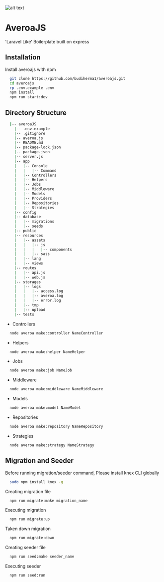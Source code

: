 
![alt text](https://averoa.com/averoa.png)
# AveroaJS

'Laravel Like' Boilerplate built on express


## Installation

Install averoajs with npm

```bash
  git clone https://github.com/budiherma1/averoajs.git
  cd averoajs
  cp .env.example .env
  npm install
  npm run start:dev
```

## Directory Structure

```bash
  |-- averoaJS
    |-- .env.example
    |-- .gitignore
    |-- averoa.js
    |-- README.md
    |-- package-lock.json
    |-- package.json
    |-- server.js
    |-- app
    |   |-- Console
    |   |   |-- Command
    |   |-- Controllers
    |   |-- Helpers
    |   |-- Jobs
    |   |-- Middleware
    |   |-- Models
    |   |-- Providers
    |   |-- Repositories
    |   |-- Strategies
    |-- config
    |-- database
    |   |-- migrations
    |   |-- seeds
    |-- public
    |-- resources
    |   |-- assets
    |   |   |-- js
    |   |   |   |-- components
    |   |   |-- sass
    |   |-- lang
    |   |-- views
    |-- routes
    |   |-- api.js
    |   |-- web.js
    |-- storages
    |   |-- logs
    |   |   |-- access.log
    |   |   |-- averoa.log
    |   |   |-- error.log
    |   |-- tmp
    |   |-- upload
    |-- tests

```

- Controllers

```bash
  node averoa make:controller NameController
```

- Helpers

```bash
  node averoa make:helper NameHelper
```

- Jobs

```bash
  node averoa make:job NameJob
```

- Middleware

```bash
  node averoa make:middleware NameMiddleware
```

- Models

```bash
  node averoa make:model NameModel
```

- Repositories

```bash
  node averoa make:repository NameRepository
```

- Strategies

```bash
  node averoa make:strategy NameStrategy
```

## Migration and Seeder
Before running migration/seeder command, Please install knex CLI globally
```bash
  sudo npm install knex -g
```


Creating migration file
```bash
  npm run migrate:make migration_name
```

Executing migration
```bash
  npm run migrate:up
```

Taken down migration
```bash
  npm run migrate:down
```

Creating seeder file
```bash
  npm run seed:make seeder_name
```

Executing seeder
```bash
  npm run seed:run
```